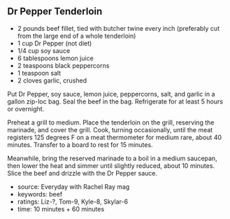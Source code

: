Dr Pepper Tenderloin
--------------------

- 2 pounds beef fillet, tied with butcher twine every inch
  (preferably cut from the large end of a whole tenderloin)
- 1 cup Dr Pepper (not diet)
- 1/4 cup soy sauce
- 6 tablespoons lemon juice
- 2 teaspoons black peppercorns
- 1 teaspoon salt
- 2 cloves garlic, crushed

Put Dr Pepper, soy sauce, lemon juice, peppercorns, salt, and garlic
in a gallon zip-loc bag.  Seal the beef in the bag.  Refrigerate for
at least 5 hours or overnight.

Preheat a grill to medium.  Place the tenderloin on the grill,
reserving the marinade, and cover the grill.  Cook, turning
occasionally, until the meat registers 125 degrees F on a meat
thermometer for medium rare, about 40 minutes.  Transfer to a board to
rest for 15 minutes.

Meanwhile, bring the reserved marinade to a boil in a medium saucepan,
then lower the heat and simmer until slightly reduced, about 10
minutes.  Slice the beef and drizzle with the Dr Pepper sauce.

- source: Everyday with Rachel Ray mag
- keywords: beef
- ratings: Liz-?, Tom-9, Kyle-8, Skylar-6
- time: 10 minutes + 60 minutes
